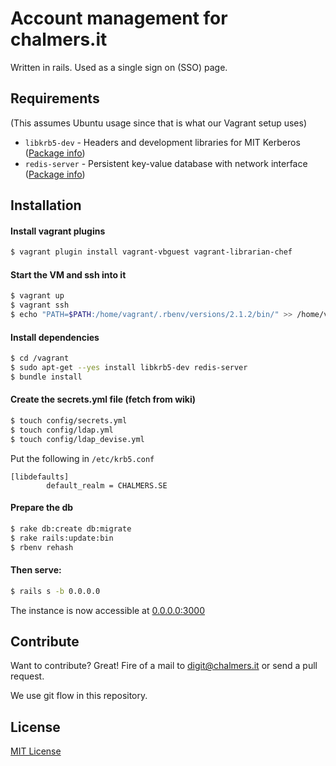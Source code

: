 # Account management for chalmers.it
Written in rails. Used as a single sign on (SSO) page.

## Requirements
(This assumes Ubuntu usage since that is what our Vagrant setup uses)

* `libkrb5-dev` - Headers and development libraries for MIT Kerberos ([Package info](http://packages.ubuntu.com/search?keywords=libkrb5-dev))
* `redis-server` - Persistent key-value database with network interface ([Package info](http://packages.ubuntu.com/search?keywords=redis-server))

## Installation

#### Install vagrant plugins
```sh
$ vagrant plugin install vagrant-vbguest vagrant-librarian-chef
```
#### Start the VM and ssh into it
```sh
$ vagrant up
$ vagrant ssh
$ echo "PATH=$PATH:/home/vagrant/.rbenv/versions/2.1.2/bin/" >> /home/vagrant/.bashrc
```
#### Install dependencies
```sh
$ cd /vagrant
$ sudo apt-get --yes install libkrb5-dev redis-server
$ bundle install
```
#### Create the secrets.yml file (fetch from wiki)
```sh
$ touch config/secrets.yml
$ touch config/ldap.yml
$ touch config/ldap_devise.yml
```

Put the following in `/etc/krb5.conf`
```
[libdefaults]
        default_realm = CHALMERS.SE
```

#### Prepare the db
```sh
$ rake db:create db:migrate
$ rake rails:update:bin
$ rbenv rehash
```

#### Then serve:
```sh
$ rails s -b 0.0.0.0
```
The instance is now accessible at [0.0.0.0:3000](0.0.0.0:3000)


Contribute
----

Want to contribute? Great! Fire of a mail to digit@chalmers.it or send a pull request.

We use git flow in this repository.

License
----

[MIT License](./LICENSE)

